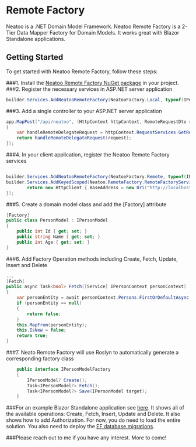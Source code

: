 # Remote Factory
Neatoo is a .NET Domain Model Framework. Neatoo Remote Factory is a 2-Tier Data Mapper Factory for Domain Models. It works great with Blazor Standalone applications.

## Getting Started

To get started with Neatoo Remote Factory, follow these steps:

###1. Install the [Neatoo Remote Factory NuGet package](https://www.nuget.org/packages/Neatoo.RemoteFactory) in your project.
###2. Register the necessary services in ASP.NET server application

```csharp
builder.Services.AddNeatooRemoteFactory(NeatooFactory.Local, typeof(IPersonModel).Assembly);
```

###3. Add a single controller to your ASP.NET server application

```csharp
app.MapPost("/api/neatoo", (HttpContext httpContext, RemoteRequestDto request) =>
{
	var handleRemoteDelegateRequest = httpContext.RequestServices.GetRequiredService<HandleRemoteDelegateRequest>();
	return handleRemoteDelegateRequest(request);
});
```

###4. In your client application, register the Neatoo Remote Factory services
	
```csharp

builder.Services.AddNeatooRemoteFactory(NeatooFactory.Remote, typeof(IPersonModel).Assembly);
builder.Services.AddKeyedScoped(Neatoo.RemoteFactory.RemoteFactoryServices.HttpClientKey, (sp, key) => {
		return new HttpClient { BaseAddress = new Uri("http://localhost:5183/") };
});
```


###5. Create a domain model class and add the [Factory] attribute
```csharp
[Factory]
public class PersonModel : IPersonModel
{
	public int Id { get; set; }
	public string Name { get; set; }
	public int Age { get; set; }
}
```

###6. Add Factory Operation methods including Create, Fetch, Update, Insert and Delete
```csharp
...
[Fetch]
public async Task<bool> Fetch([Service] IPersonContext personContext)
{
	var personEntity = await personContext.Persons.FirstOrDefaultAsync(x => x.Id == 1);
	if (personEntity == null)
	{
		return false;
	}
	this.MapFrom(personEntity);
	this.IsNew = false;
	return true;
}
```
###7. Neato Remote Factory will use Roslyn to automatically generate a corresponding factory class

```csharp
    public interface IPersonModelFactory
    {
        IPersonModel? Create();
        Task<IPersonModel?> Fetch();
        Task<IPersonModel?> Save(IPersonModel target);
    }
```


###For an example Blazor Standalone application see [here](https://github.com/NeatooDotNet/RemoteFactory/tree/main/src/Examples/Person). 
It shows all of the available operations: Create, Fetch, Insert, Update and Delete.
It also shows how to add Authorization.
For now, you do need to load the entire solution. You also need to deploy the [EF database migrations](https://learn.microsoft.com/en-us/ef/core/managing-schemas/migrations/applying?tabs=dotnet-core-cli#tabpanel_3_dotnet-core-cli). 

###Please reach out to me if you have any interest. More to come!